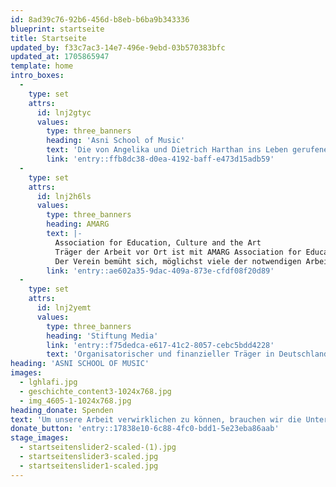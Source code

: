 ```yaml
---
id: 8ad39c76-92b6-456d-b8eb-b6ba9b343336
blueprint: startseite
title: Startseite
updated_by: f33c7ac3-14e7-496e-9ebd-03b570383bfc
updated_at: 1705865947
template: home
intro_boxes:
  -
    type: set
    attrs:
      id: lnj2gtyc
      values:
        type: three_banners
        heading: 'Asni School of Music'
        text: 'Die von Angelika und Dietrich Harthan ins Leben gerufene Jugendmusikschule in Asni, Marokko, bietet mittlerweile mehr als 100 Schülern regelmäßigen Musikunterricht Die Initiative sucht weltweit Förderer und Unterstützer zum weiteren Ausbau der Musikschule.'
        link: 'entry::ffb8dc38-d0ea-4192-baff-e473d15adb59'
  -
    type: set
    attrs:
      id: lnj2h6ls
      values:
        type: three_banners
        heading: AMARG
        text: |-
          Association for Education, Culture and the Art
          Träger der Arbeit vor Ort ist mit AMARG Association for Education, Culture and the Arts eine Initiative engagierter Eltern aus der Region ASNI, die den Betrieb der Musikschule sicherstellen.
          Der Verein bemüht sich, möglichst viele der notwendigen Arbeiten wie Garten- oder Reinigungsarbeiten nach Möglichkeit auch über die Eltern der Musikschüler zu bewerkstelligen.
        link: 'entry::ae602a35-9dac-409a-873e-cfdf08f20d89'
  -
    type: set
    attrs:
      id: lnj2yemt
      values:
        type: three_banners
        heading: 'Stiftung Media'
        link: 'entry::f75dedca-e617-41c2-8057-cebc5bdd4228'
        text: 'Organisatorischer und finanzieller Träger in Deutschland ist Stiftung Media mit Sitz in Stuttgart, die seit vielen Jahren an unterschiedlichsten Aufgabenstellungen der sozialen, ökonomischen und ökologischen Erneuerung arbeitet und eng mit der Arbeit des Künstlers Joseph Beuys und dessen Idee der „Sozialen Plastik“ verbunden ist.'
heading: 'ASNI SCHOOL OF MUSIC'
images:
  - lghlafi.jpg
  - geschichte_content3-1024x768.jpg
  - img_4605-1-1024x768.jpg
heading_donate: Spenden
text: 'Um unsere Arbeit verwirklichen zu können, brauchen wir die Unterstützung eines großen Kreises an Förderern. Mit Ihrem finanziellen Engagement stärken Sie unsere Arbeit und investieren in eine gute Idee! Unsere Online-Spenden wickeln wir dabei über PayPal ab. Natürlich gehen wir mit Ihren Daten vertraulich um!'
donate_button: 'entry::17838e10-6c88-4fc0-bdd1-5e23eba86aab'
stage_images:
  - startseitenslider2-scaled-(1).jpg
  - startseitenslider3-scaled.jpg
  - startseitenslider1-scaled.jpg
---
```


